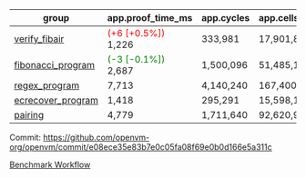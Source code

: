 | group | app.proof_time_ms | app.cycles | app.cells_used | leaf.proof_time_ms | leaf.cycles | leaf.cells_used |
| -- | -- | -- | -- | -- | -- | -- |
| [verify_fibair](https://github.com/openvm-org/openvm/blob/benchmark-results/benchmarks/verify_fibair-e08ece35e83b7e0c05fa08f69e0b0d166e5a311c.md) |<span style='color: red'>(+6 [+0.5%])</span> 1,226 |  333,981 |  17,901,844 |- | - | - |
| [fibonacci_program](https://github.com/openvm-org/openvm/blob/benchmark-results/benchmarks/fibonacci-e08ece35e83b7e0c05fa08f69e0b0d166e5a311c.md) |<span style='color: green'>(-3 [-0.1%])</span> 2,687 |  1,500,096 |  51,485,167 |<span style='color: red'>(+37 [+1.0%])</span> 3,909 |  1,262,945 |  70,216,166 |
| [regex_program](https://github.com/openvm-org/openvm/blob/benchmark-results/benchmarks/regex-e08ece35e83b7e0c05fa08f69e0b0d166e5a311c.md) | 7,713 |  4,140,240 |  167,400,358 | 15,021 |  3,981,680 |  304,468,588 |
| [ecrecover_program](https://github.com/openvm-org/openvm/blob/benchmark-results/benchmarks/ecrecover-e08ece35e83b7e0c05fa08f69e0b0d166e5a311c.md) | 1,418 |  295,291 |  15,598,160 | 13,043 |  2,990,717 |  244,743,780 |
| [pairing](https://github.com/openvm-org/openvm/blob/benchmark-results/benchmarks/pairing-e08ece35e83b7e0c05fa08f69e0b0d166e5a311c.md) | 4,779 |  1,711,640 |  92,620,923 | 14,027 |  3,305,849 |  275,729,092 |


Commit: https://github.com/openvm-org/openvm/commit/e08ece35e83b7e0c05fa08f69e0b0d166e5a311c

[Benchmark Workflow](https://github.com/openvm-org/openvm/actions/runs/13957428530)
